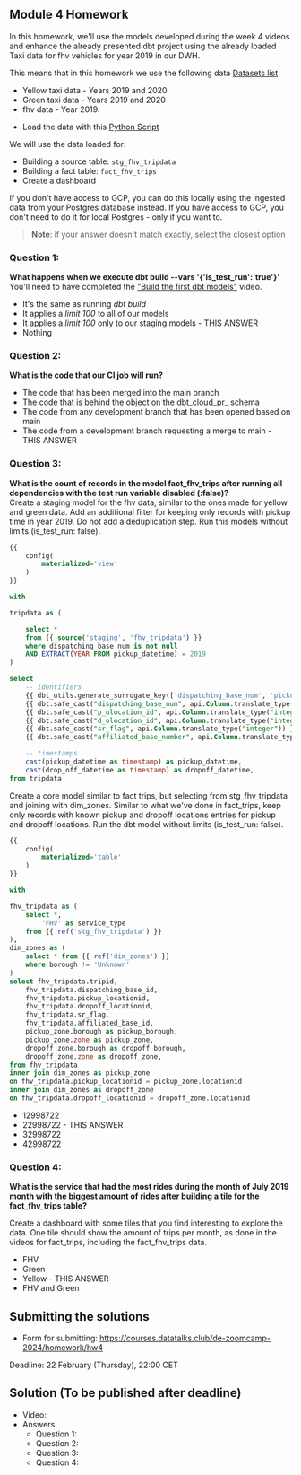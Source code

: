 ## Module 4 Homework 

In this homework, we'll use the models developed during the week 4 videos and enhance the already presented dbt project using the already loaded Taxi data for fhv vehicles for year 2019 in our DWH.

This means that in this homework we use the following data [Datasets list](https://github.com/DataTalksClub/nyc-tlc-data/)
* Yellow taxi data - Years 2019 and 2020
* Green taxi data - Years 2019 and 2020 
* fhv data - Year 2019. 

- Load the data with this [Python Script](04-analytics-engineering/web_to_bigquery.py)

We will use the data loaded for:

* Building a source table: `stg_fhv_tripdata`
* Building a fact table: `fact_fhv_trips`
* Create a dashboard 

If you don't have access to GCP, you can do this locally using the ingested data from your Postgres database
instead. If you have access to GCP, you don't need to do it for local Postgres - only if you want to.

> **Note**: if your answer doesn't match exactly, select the closest option 

### Question 1: 

**What happens when we execute dbt build --vars '{'is_test_run':'true'}'**
You'll need to have completed the ["Build the first dbt models"](https://www.youtube.com/watch?v=UVI30Vxzd6c) video. 
- It's the same as running *dbt build*
- It applies a _limit 100_ to all of our models
- It applies a _limit 100_ only to our staging models - THIS ANSWER
- Nothing

### Question 2: 

**What is the code that our CI job will run?**  

- The code that has been merged into the main branch
- The code that is behind the object on the dbt_cloud_pr_ schema
- The code from any development branch that has been opened based on main
- The code from a development branch requesting a merge to main - THIS ANSWER


### Question 3: 

**What is the count of records in the model fact_fhv_trips after running all dependencies with the test run variable disabled (:false)?**  
Create a staging model for the fhv data, similar to the ones made for yellow and green data. Add an additional filter for keeping only records with pickup time in year 2019.
Do not add a deduplication step. Run this models without limits (is_test_run: false).

```sql
{{
    config(
        materialized='view'
    )
}}

with 

tripdata as (

    select * 
    from {{ source('staging', 'fhv_tripdata') }}
    where dispatching_base_num is not null 
    AND EXTRACT(YEAR FROM pickup_datetime) = 2019
)

select
    -- identifiers
    {{ dbt_utils.generate_surrogate_key(['dispatching_base_num', 'pickup_datetime']) }} as tripid,
    {{ dbt.safe_cast("dispatching_base_num", api.Column.translate_type("string")) }} as dispatching_base_id,
    {{ dbt.safe_cast("p_ulocation_id", api.Column.translate_type("integer")) }} as pickup_locationid,
    {{ dbt.safe_cast("d_olocation_id", api.Column.translate_type("integer")) }} as dropoff_locationid,
    {{ dbt.safe_cast("sr_flag", api.Column.translate_type("integer")) }} as sr_flag,
    {{ dbt.safe_cast("affiliated_base_number", api.Column.translate_type("string")) }} as affiliated_base_id,

    -- timestamps
    cast(pickup_datetime as timestamp) as pickup_datetime,
    cast(drop_off_datetime as timestamp) as dropoff_datetime,
from tripdata
```

Create a core model similar to fact trips, but selecting from stg_fhv_tripdata and joining with dim_zones.
Similar to what we've done in fact_trips, keep only records with known pickup and dropoff locations entries for pickup and dropoff locations. 
Run the dbt model without limits (is_test_run: false).

```sql
{{
    config(
        materialized='table'
    )
}}

with 

fhv_tripdata as (
    select *, 
        'FHV' as service_type
    from {{ ref('stg_fhv_tripdata') }}
), 
dim_zones as (
    select * from {{ ref('dim_zones') }}
    where borough != 'Unknown'
)
select fhv_tripdata.tripid, 
    fhv_tripdata.dispatching_base_id,
    fhv_tripdata.pickup_locationid,
    fhv_tripdata.dropoff_locationid,
    fhv_tripdata.sr_flag,
    fhv_tripdata.affiliated_base_id,
    pickup_zone.borough as pickup_borough, 
    pickup_zone.zone as pickup_zone, 
    dropoff_zone.borough as dropoff_borough, 
    dropoff_zone.zone as dropoff_zone,  
from fhv_tripdata
inner join dim_zones as pickup_zone
on fhv_tripdata.pickup_locationid = pickup_zone.locationid
inner join dim_zones as dropoff_zone
on fhv_tripdata.dropoff_locationid = dropoff_zone.locationid
```

- 12998722
- 22998722 - THIS ANSWER
- 32998722
- 42998722

### Question 4: 

**What is the service that had the most rides during the month of July 2019 month with the biggest amount of rides after building a tile for the fact_fhv_trips table?**

Create a dashboard with some tiles that you find interesting to explore the data. One tile should show the amount of trips per month, as done in the videos for fact_trips, including the fact_fhv_trips data.

- FHV
- Green
- Yellow - THIS ANSWER
- FHV and Green


## Submitting the solutions

* Form for submitting: https://courses.datatalks.club/de-zoomcamp-2024/homework/hw4

Deadline: 22 February (Thursday), 22:00 CET


## Solution (To be published after deadline)

* Video: 
* Answers:
  * Question 1: 
  * Question 2: 
  * Question 3: 
  * Question 4: 
